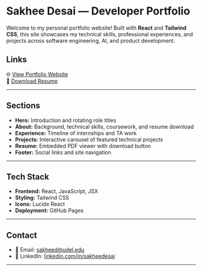# Sakhee Desai — Developer Portfolio

Welcome to my personal portfolio website! Built with **React** and **Tailwind CSS**, this site showcases my technical skills, professional experiences, and projects across software engineering, AI, and product development.

## Links 

🌐 [View Portfolio Website](https://sakheed.github.io/sakhee-portfolio/)  
📄 [Download Resume](public/resume.pdf)

---

## Sections

- **Hero:** Introduction and rotating role titles
- **About:** Background, technical skills, coursework, and resume download
- **Experience:** Timeline of internships and TA work
- **Projects:** Interactive carousel of featured technical projects
- **Resume:** Embedded PDF viewer with download button
- **Footer:** Social links and site navigation

---

## Tech Stack

- **Frontend:** React, JavaScript, JSX
- **Styling:** Tailwind CSS
- **Icons:** Lucide React
- **Deployment:** GitHub Pages

---

## Contact

- 📧 Email: sakheed@udel.edu  
- 🔗 LinkedIn: [linkedin.com/in/sakheedesai](https://www.linkedin.com/in/sakheedesai)  

---

